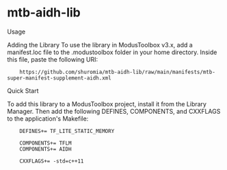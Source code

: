 # mtb-aidh-lib

Usage

Adding the Library
To use the library in ModusToolbox v3.x, add a manifest.loc file to the .modustoolbox folder in your home directory. Inside this file, paste the following URI:
     
        https://github.com/shuromia/mtb-aidh-lib/raw/main/manifests/mtb-super-manifest-supplement-aidh.xml
                
Quick Start

To add this library to a ModusToolbox project, install it from the Library Manager. Then add the following DEFINES, COMPONENTS, and CXXFLAGS to the application's Makefile:

        DEFINES+= TF_LITE_STATIC_MEMORY
        
        COMPONENTS+= TFLM
        COMPONENTS+= AIDH
        
        CXXFLAGS+= -std=c++11
